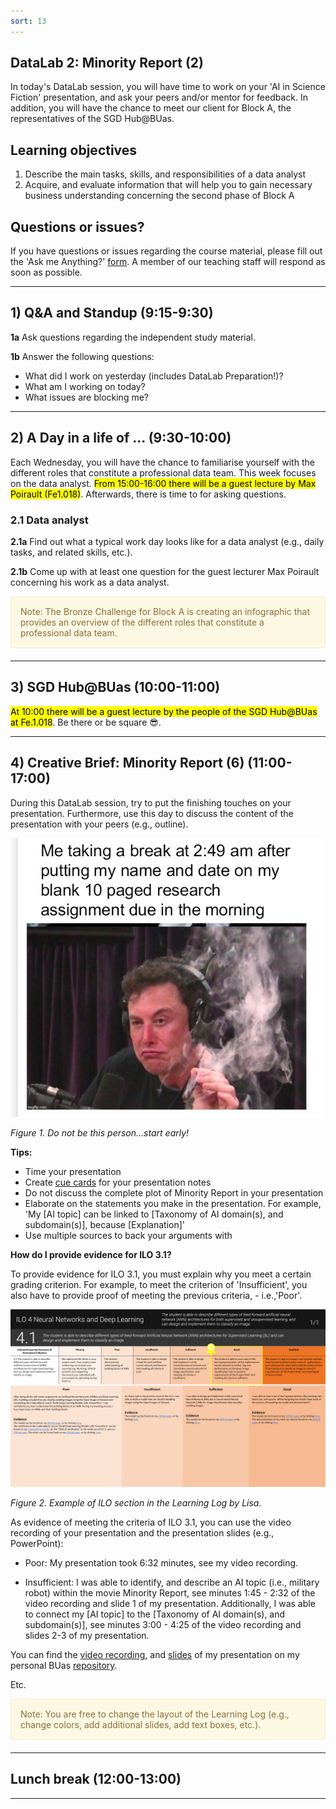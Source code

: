```yaml
---
sort: 13
---
```


## DataLab 2: Minority Report (2)

In today's DataLab session, you will have time to work on your 'AI in Science Fiction' presentation, and ask your peers and/or mentor for feedback. In addition, you will have the chance to meet our client for Block A, the representatives of the SGD Hub@BUas. 

## Learning objectives

1. Describe the main tasks, skills, and responsibilities of a data analyst
2. Acquire, and evaluate information that will help you to gain necessary business understanding concerning the second phase of Block A

## Questions or issues?

If you have questions or issues regarding the course material, please fill out the 'Ask me Anything?' [form](https://adsai.buas.nl/Contact%20Us/AskMeAnything.html). A member of our teaching staff will respond as soon as possible.

***

## 1) Q&A and Standup (9:15-9:30)

__1a__ Ask questions regarding the independent study material.

__1b__ Answer the following questions:

- What did I work on yesterday (includes DataLab Preparation!)?
- What am I working on today?
- What issues are blocking me?

***

## 2) A Day in a life of ... (9:30-10:00)

Each Wednesday, you will have the chance to familiarise yourself with the different roles that constitute a professional data team. This week focuses on the data analyst. <mark>From 15:00-16:00 there will be a guest lecture by Max Poirault (Fe1.018)</mark>. Afterwards, there is time to for asking questions.   

### 2.1 Data analyst

__2.1a__ Find out what a typical work day looks like for a data analyst (e.g., daily tasks, and related skills, etc.).

__2.1b__ Come up with at least one question for the guest lecturer Max Poirault concerning his work as a data analyst.  


<div style="padding: 15px; border: 1px solid transparent; border-color: transparent; margin-bottom: 20px; border-radius: 4px; color: #8a6d3b;; background-color: #fcf8e3; border-color: #faebcc;">
Note: The Bronze Challenge for Block A is creating an infographic that provides an overview of the different roles that constitute a professional data team.
</div>

***

## 3) SGD Hub@BUas (10:00-11:00)

<mark>At 10:00 there will be a guest lecture by the people of the SGD Hub@BUas at Fe.1.018</mark>. Be there or be square :sunglasses:. 

***

## 4) Creative Brief: Minority Report (6) (11:00-17:00)

During this DataLab session, try to put the finishing touches on your presentation. Furthermore, use this day to discuss the content of the presentation with your peers (e.g., outline).

<img src="./images/ElonMeme.jpg" alt="Elon Musk Meme" width="500"/>

*Figure 1. Do not be this person...start early!*

__Tips:__

- Time your presentation
- Create [cue cards](https://www.hema.nl/feest/wenskaarten-uitnodigingen/correspondentiekaarten-a6---50-stuks-14176310.html) for your presentation notes
- Do not discuss the complete plot of Minority Report in your presentation
- Elaborate on the statements you make in the presentation. For example, 'My [AI topic] can be linked to [Taxonomy of AI domain(s), and subdomain(s)], because [Explanation]'
- Use multiple sources to back your arguments with

__How do I provide evidence for ILO 3.1?__

To provide evidence for ILO 3.1, you must explain why you meet a certain grading criterion. For example, to meet the criterion of 'Insufficient', you also have to provide proof of meeting the previous criteria, - i.e.,'Poor'. 

<img src="./images/ILOLearningLogExample.png" alt="ILO section Learning Log" width="1000"/>

*Figure 2. Example of ILO section in the Learning Log by Lisa.*

As evidence of meeting the criteria of ILO 3.1, you can use the video recording of your presentation and the presentation slides (e.g., PowerPoint):

- Poor: My presentation took 6:32 minutes, see my video recording.  

- Insufficient: I was able to identify, and describe an AI topic (i.e., military robot) within the movie Minority Report, see minutes 1:45 - 2:32 of the video recording and slide 1 of my presentation. Additionally, I was able to connect my [AI topic] to the [Taxonomy of AI domain(s), and subdomain(s)], see minutes 3:00 - 4:25 of the video recording and slides 2-3 of my presentation. 

You can find the [video recording](), and [slides]() of my presentation on my personal BUas [repository](). 

Etc.

<div style="padding: 15px; border: 1px solid transparent; border-color: transparent; margin-bottom: 20px; border-radius: 4px; color: #8a6d3b;; background-color: #fcf8e3; border-color: #faebcc;">
Note: You are free to change the layout of the Learning Log (e.g., change colors, add additional slides, add text boxes, etc.). 
</div>


***

## Lunch break (12:00-13:00)

***

